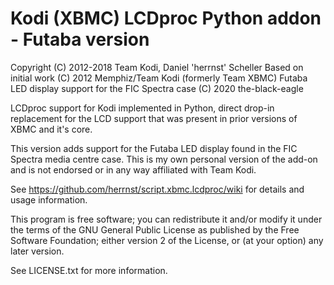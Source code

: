 Kodi (XBMC) LCDproc Python addon - Futaba version
=================================================

Copyright (C) 2012-2018 Team Kodi, Daniel 'herrnst' Scheller
Based on initial work (C) 2012 Memphiz/Team Kodi (formerly Team XBMC)
Futaba LED display support for the FIC Spectra case (C) 2020 the-black-eagle

LCDproc support for Kodi implemented in Python, direct drop-in replacement for
the LCD support that was present in prior versions of XBMC and it's core.

This version adds support for the Futaba LED display found in the FIC Spectra
media centre case.  This is my own personal version of the add-on and is not
endorsed or in any way affiliated with Team Kodi.

See https://github.com/herrnst/script.xbmc.lcdproc/wiki for details and usage
information.

This program is free software; you can redistribute it and/or modify
it under the terms of the GNU General Public License as published by
the Free Software Foundation; either version 2 of the License, or
(at your option) any later version.

See LICENSE.txt for more information.
